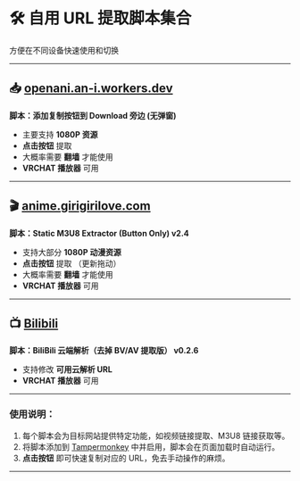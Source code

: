 # 🛠 自用 URL 提取脚本集合

方便在不同设备快速使用和切换

---

## 📥 [openani.an-i.workers.dev](https://openani.an-i.workers.dev/)  
**脚本：添加复制按钮到 Download 旁边 (无弹窗)**  
  - 主要支持 **1080P 资源**
  - **点击按钮** 提取
  - 大概率需要 **翻墙** 才能使用
  - **VRCHAT 播放器** 可用

---

## 🎬 [anime.girigirilove.com](https://anime.girigirilove.com/)  
**脚本：Static M3U8 Extractor (Button Only) v2.4**  
  - 支持大部分 **1080P 动漫资源**
  - **点击按钮** 提取 （更新拖动）
  - 大概率需要 **翻墙** 才能使用
  - **VRCHAT 播放器** 可用
---

## 📺 [Bilibili](https://www.bilibili.com/)  
**脚本：BiliBili 云端解析（去掉 BV/AV 提取版） v0.2.6**  
  - 支持修改 **可用云解析 URL**
  - **VRCHAT 播放器** 可用
---

### 使用说明：
1. 每个脚本会为目标网站提供特定功能，如视频链接提取、M3U8 链接获取等。  
2. 将脚本添加到 [Tampermonkey](https://www.tampermonkey.net/) 中并启用，脚本会在页面加载时自动运行。  
3. **点击按钮** 即可快速复制对应的 URL，免去手动操作的麻烦。  

---
